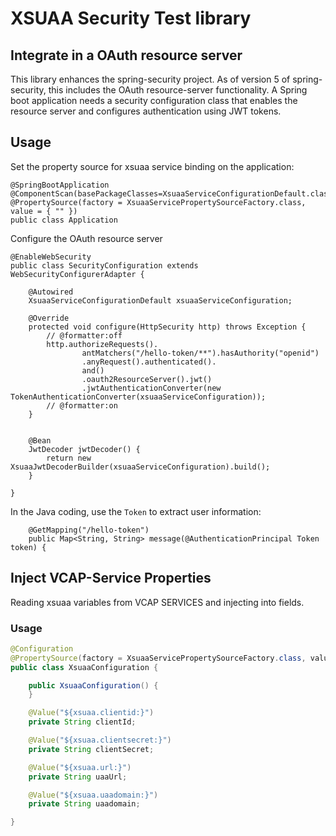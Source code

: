 # XSUAA Security Test library

## Integrate in a OAuth resource server

This library enhances the spring-security project. As of version 5 of spring-security, this includes the OAuth resource-server functionality. A Spring boot application needs a security configuration class that enables the resource server and configures authentication using JWT tokens.

## Usage
Set the property source for xsuaa service binding on the application:

```
@SpringBootApplication
@ComponentScan(basePackageClasses=XsuaaServiceConfigurationDefault.class)
@PropertySource(factory = XsuaaServicePropertySourceFactory.class, value = { "" })
public class Application 
```

Configure the OAuth resource server

```
@EnableWebSecurity
public class SecurityConfiguration extends WebSecurityConfigurerAdapter {

	@Autowired
	XsuaaServiceConfigurationDefault xsuaaServiceConfiguration;

	@Override
	protected void configure(HttpSecurity http) throws Exception {
		// @formatter:off
		http.authorizeRequests().
				antMatchers("/hello-token/**").hasAuthority("openid")
				.anyRequest().authenticated().
				and()
				.oauth2ResourceServer().jwt()
				.jwtAuthenticationConverter(new TokenAuthenticationConverter(xsuaaServiceConfiguration));
		// @formatter:on
	}


	@Bean
	JwtDecoder jwtDecoder() {
		return new XsuaaJwtDecoderBuilder(xsuaaServiceConfiguration).build();
	}

}
```

In the Java coding, use the `Token` to extract user information:

```
	@GetMapping("/hello-token")
	public Map<String, String> message(@AuthenticationPrincipal Token token) {
```

## Inject VCAP-Service Properties 

Reading xsuaa variables from VCAP SERVICES and injecting into fields.

### Usage


```java
@Configuration
@PropertySource(factory = XsuaaServicePropertySourceFactory.class, value = { "" })
public class XsuaaConfiguration {

	public XsuaaConfiguration() {
	}

	@Value("${xsuaa.clientid:}")
	private String clientId;

	@Value("${xsuaa.clientsecret:}")
	private String clientSecret;

	@Value("${xsuaa.url:}")
	private String uaaUrl;

	@Value("${xsuaa.uaadomain:}")
	private String uaadomain;

}
```
